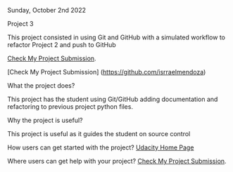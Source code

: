 Sunday, October 2nd 2022

Project 3

This project consisted in using Git and GitHub with a simulated workflow to refactor Project 2 and push to GitHub

[Check My Project Submission](https://github.com/isrraelmendoza/pdsnd_github/tree/master/bike%20project%20%26%20files).

[Check My Project Submission] (https://github.com/isrraelmendoza)

What the project does?

This project has the student using Git/GitHub adding documentation and refactoring to previous project python files.

Why the project is useful?

This project is useful as it guides the student on source control

How users can get started with the project?
[Udacity Home Page](https://www.udacity.com/online-learning-for-individuals)

Where users can get help with your project?
[Check My Project Submission](https://github.com/isrraelmendoza/pdsnd_github/tree/master/bike%20project%20%26%20files).
